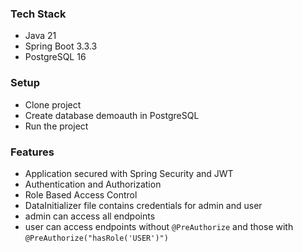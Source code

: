 ### Tech Stack

- Java 21
- Spring Boot 3.3.3
- PostgreSQL 16

### Setup
- Clone project
- Create database demoauth in PostgreSQL
- Run the project

### Features

- Application secured with Spring Security and JWT
- Authentication and Authorization
- Role Based Access Control
- DataInitializer file contains credentials for admin and user
- admin can access all endpoints
- user can access endpoints without `@PreAuthorize` and those with `@PreAuthorize("hasRole('USER')")`